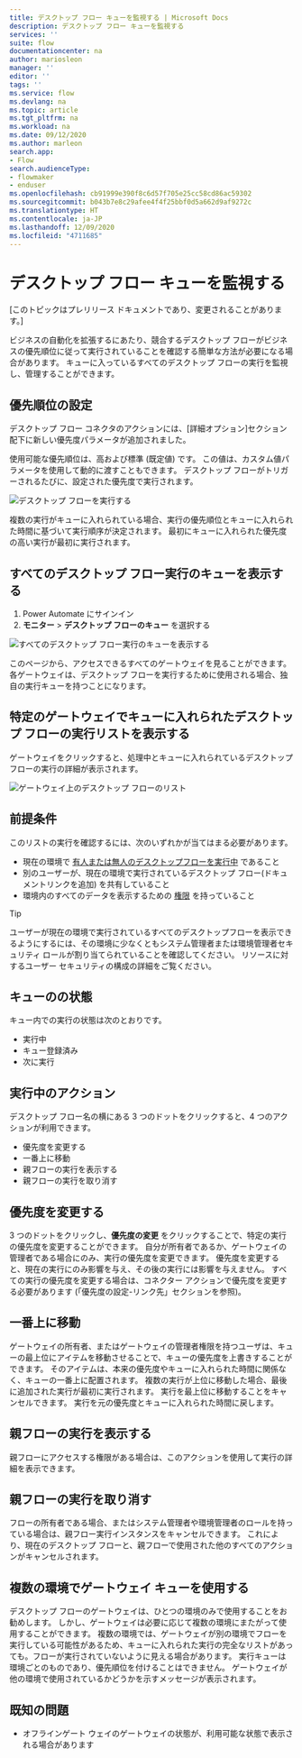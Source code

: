 ```yaml
---
title: デスクトップ フロー キューを監視する | Microsoft Docs
description: デスクトップ フロー キューを監視する
services: ''
suite: flow
documentationcenter: na
author: mariosleon
manager: ''
editor: ''
tags: ''
ms.service: flow
ms.devlang: na
ms.topic: article
ms.tgt_pltfrm: na
ms.workload: na
ms.date: 09/12/2020
ms.author: marleon
search.app:
- Flow
search.audienceType:
- flowmaker
- enduser
ms.openlocfilehash: cb91999e390f8c6d57f705e25cc58cd86ac59302
ms.sourcegitcommit: b043b7e8c29afee4f4f25bbf0d5a662d9af9272c
ms.translationtype: HT
ms.contentlocale: ja-JP
ms.lasthandoff: 12/09/2020
ms.locfileid: "4711685"
---
```

# <a name="monitor-desktop-flow-queues"></a>デスクトップ フロー キューを監視する 

[このトピックはプレリリース ドキュメントであり、変更されることがあります。]

ビジネスの自動化を拡張するにあたり、競合するデスクトップ フローがビジネスの優先順位に従って実行されていることを確認する簡単な方法が必要になる場合があります。 キューに入っているすべてのデスクトップ フローの実行を監視し、管理することができます。

## <a name="setting-a-priority"></a>優先順位の設定

デスクトップ フロー コネクタのアクションには、[詳細オプション]セクション配下に新しい優先度パラメータが追加されました。 

使用可能な優先順位は、高および標準 (既定値) です。 この値は、カスタム値パラメータを使用して動的に渡すこともできます。 デスクトップ フローがトリガーされるたびに、設定された優先度で実行されます。

  ![デスクトップ フローを実行する](media\monitoring\monitor-desktop-flow-queues-1.png)

複数の実行がキューに入れられている場合、実行の優先順位とキューに入れられた時間に基づいて実行順序が決定されます。 最初にキューに入れられた優先度の高い実行が最初に実行されます。

## <a name="view-list-of-all-desktop-flow-run-queues"></a>すべてのデスクトップ フロー実行のキューを表示する
1. Power Automate にサインイン
1. **モニター** > **デスクトップ フローのキュー** を選択する

  ![すべてのデスクトップ フロー実行のキューを表示する](media\monitoring\monitor-desktop-flow-queues-2.png)

このページから、アクセスできるすべてのゲートウェイを見ることができます。 各ゲートウェイは、デスクトップ フローを実行するために使用される場合、独自の実行キューを持つことになります。

## <a name="view-list-of-queued-desktop-flow-runs-for-a-specific-gateway"></a>特定のゲートウェイでキューに入れられたデスクトップ フローの実行リストを表示する
ゲートウェイをクリックすると、処理中とキューに入れられているデスクトップ フローの実行の詳細が表示されます。


  ![ゲートウェイ上のデスクトップ フローのリスト](media\monitoring\monitor-desktop-flow-queues-3.png)

## <a name="prerequisites"></a>前提条件
このリストの実行を確認するには、次のいずれかが当てはまる必要があります。
- 現在の環境で [有人または無人のデスクトップフローを実行中](run-desktop-flow.md) であること
- 別のユーザーが、現在の環境で実行されているデスクトップ フロー(ドキュメントリンクを追加) を共有していること
- 環境内のすべてのデータを表示するための [権限](https://docs.microsoft.com/power-platform/admin/database-security) を持っていること

> [!TIP]
> ユーザーが現在の環境で実行されているすべてのデスクトップフローを表示できるようにするには、その環境に少なくともシステム管理者または環境管理者セキュリティ ロールが割り当てられていることを確認してください。 リソースに対するユーザー セキュリティの構成の詳細をご覧ください。

## <a name="queue-status"></a>キューのの状態
キュー内での実行の状態は次のとおりです。
- 実行中
- キュー登録済み
- 次に実行

## <a name="actions-on-a-run"></a>実行中のアクション
デスクトップ フロー名の横にある 3 つのドットをクリックすると、4 つのアクションが利用できます。
- 優先度を変更する
- 一番上に移動
- 親フローの実行を表示する
- 親フローの実行を取り消す

## <a name="change-priority"></a>優先度を変更する
3 つのドットをクリックし、**優先度の変更** をクリックすることで、特定の実行の優先度を変更することができます。 自分が所有者であるか、ゲートウェイの管理者である場合にのみ、実行の優先度を変更できます。
優先度を変更すると、現在の実行にのみ影響を与え、その後の実行には影響を与えません。 すべての実行の優先度を変更する場合は、コネクター アクションで優先度を変更する必要があります (「優先度の設定-リンク先」セクションを参照)。

## <a name="move-to-top"></a>一番上に移動
ゲートウェイの所有者、またはゲートウェイの管理者権限を持つユーザは、キューの最上位にアイテムを移動させることで、キューの優先度を上書きすることができます。 そのアイテムは、本来の優先度やキューに入れられた時間に関係なく、キューの一番上に配置されます。 複数の実行が上位に移動した場合、最後に追加された実行が最初に実行されます。
実行を最上位に移動することをキャンセルできます。 実行を元の優先度とキューに入れられた時間に戻します。

## <a name="see-parent-flow-run"></a>親フローの実行を表示する
親フローにアクセスする権限がある場合は、このアクションを使用して実行の詳細を表示できます。

## <a name="cancel-parent-flow-run"></a>親フローの実行を取り消す
フローの所有者である場合、またはシステム管理者や環境管理者のロールを持っている場合は、親フロー実行インスタンスをキャンセルできます。 これにより、現在のデスクトップ フローと、親フローで使用された他のすべてのアクションがキャンセルされます。

## <a name="using-a-gateway-queue-across-multiple-environments"></a>複数の環境でゲートウェイ キューを使用する
デスクトップ フローのゲートウェイは、ひとつの環境のみで使用することをお勧めします。 しかし、ゲートウェイは必要に応じて複数の環境にまたがって使用することができます。 複数の環境では、ゲートウェイが別の環境でフローを実行している可能性があるため、キューに入れられた実行の完全なリストがあっても。フローが実行されていないように見える場合があります。 実行キューは環境ごとのものであり、優先順位を付けることはできません。
ゲートウェイが他の環境で使用されているかどうかを示すメッセージが表示されます。

## <a name="known-issues"></a>既知の問題
- オフラインゲート ウェイのゲートウェイの状態が、利用可能な状態で表示される場合があります